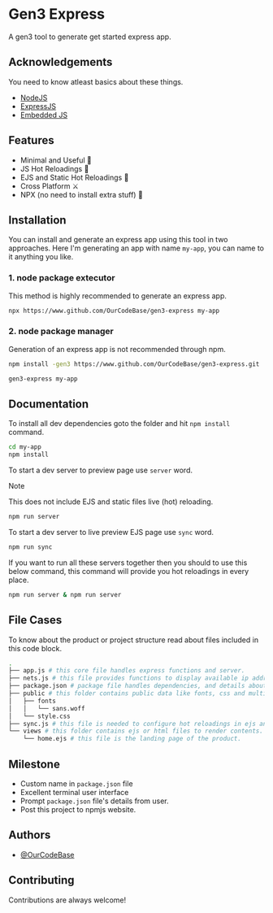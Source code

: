 
# Gen3 Express
A gen3 tool to generate get started express app.

## Acknowledgements
You need to know atleast basics about these things.
 - [NodeJS](https://nodejs.org/docs/latest/api/)
 - [ExpressJS](https://expressjs.com/en/5x/api.html)
 - [Embedded JS](https://ejs.co/)
 
## Features

- Minimal and Useful 💫
- JS Hot Reloadings 🚀
- EJS and Static Hot Reloadings 📜
- Cross Platform ⚔
- NPX (no need to install extra stuff) 🥙
## Installation
You can install and generate an express app using this tool in two approaches. Here I'm generating an app with name `my-app`, you can name to it anything you like.

### 1. node package extecutor
This method is highly recommended to generate an express app.
```bash
npx https://www.github.com/OurCodeBase/gen3-express my-app
```


### 2. node package manager
Generation of an express app is not recommended through npm.
```bash
npm install -gen3 https://www.github.com/OurCodeBase/gen3-express.git
```
```bash
gen3-express my-app
```

## Documentation
To install all dev dependencies goto the folder and hit `npm install` command.
```bash
cd my-app
npm install
```
To start a dev server to preview page use `server` word.
> [!NOTE]  
> This does not include EJS and static files live (hot) reloading.
```bash
npm run server
```
To start a dev server to live preview EJS page use `sync` word.
```bash
npm run sync
```
If you want to run all these servers together then you should to use this below command, this command will provide you hot reloadings in every place.
```bash
npm run server & npm run server
```

## File Cases
To know about the product or project structure read about files included in this code block.

```bash
.
├── app.js # this core file handles express functions and server.
├── nets.js # this file provides functions to display available ip addresses on your network.
├── package.json # package file handles dependencies, and details about the product.
├── public # this folder contains public data like fonts, css and multimedia.
│   ├── fonts
│   │   └── sans.woff
│   └── style.css
├── sync.js # this file is needed to configure hot reloadings in ejs and static files.
└── views # this folder contains ejs or html files to render contents.
    └── home.ejs # this file is the landing page of the product.
```

## Milestone

- Custom name in `package.json` file
- Excellent terminal user interface
- Prompt `package.json` file's details from user.
- Post this project to npmjs website.

## Authors
- [@OurCodeBase](https://www.github.com/OurCodeBase)

## Contributing
Contributions are always welcome!